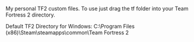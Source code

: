 My personal TF2 custom files. To use just drag the tf folder into your Team Fortress 2 directory.

Default TF2 Directory for Windows: C:\Program Files (x86)\Steam\steamapps\common\Team Fortress 2
